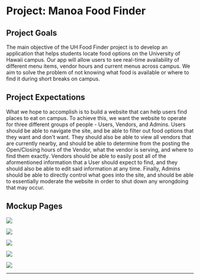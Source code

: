 # Project: Manoa Food Finder

## Project Goals
The main objective of the UH Food Finder project is to develop an application that helps students locate food options on the University of Hawaii campus. Our app will allow users to see real-time availability of different menu items, vendor hours and current menus across campus. We aim to solve the problem of not knowing what food is available or where to find it during short breaks on campus. 


## Project Expectations
What we hope to accomplish is to build a website that can help users find places to eat on campus. To achieve this, we want the website to operate for three different groups of people - Users, Vendors, and Admins. Users should be able to navigate the site, and be able to filter out food options that they want and don't want. They should also be able to view all vendors that are currently nearby, and should be able to determine from the posting the Open/Closing hours of the Vendor, what the vendor is serving, and where to find them exactly. Vendors should be able to easily post all of the aformentioned information that a User should expect to find, and they should also be able to edit said information at any time. Finally, Admins should be able to directly control what goes into the site, and should be able to essentially moderate the website in order to shut down any wrongdoing that may occur.


## Mockup Pages
![](https://media.discordapp.net/attachments/1393102462717792337/1394553111846326292/image.png?ex=68773a4b&is=6875e8cb&hm=1dc2e32b821844c42d978aec29bd372bd0196f4d8485eaf838486e4042db7776&=&format=webp&quality=lossless&width=926&height=500)

![](https://media.discordapp.net/attachments/1393102462717792337/1394583597591298139/Locations.png?ex=687756af&is=6876052f&hm=7b541816dc8926ed50ef982fc627c9dc7397a95c953d995194b4a47bf4ab14da&=&format=webp&quality=lossless&width=1845&height=1038)

![](https://media.discordapp.net/attachments/1393102462717792337/1394583704088875111/VendorHome.png?ex=687756c9&is=68760549&hm=6c1441d01decb4b2307a40d0a15f38c15344cb04c0cad05c503aa3bdd73b0c59&=&format=webp&quality=lossless&width=1845&height=1038)

![](https://media.discordapp.net/attachments/1393102462717792337/1394589168402956318/footer.png?ex=68775bdf&is=68760a5f&hm=e913c8b050e57d8c4a2196c0dd5087ce5ce9839d34a4401cf42103dbd1952418&=&format=webp&quality=lossless&width=1845&height=1038)

![](https://media.discordapp.net/attachments/1393102462717792337/1394590486903128125/Vendor_Info.png?ex=68775d1a&is=68760b9a&hm=1f98ffb38ce014ded729f87661550bacf1e496bc13efa4b0540d06babe5c0357&=&format=webp&quality=lossless&width=825&height=464)

---
